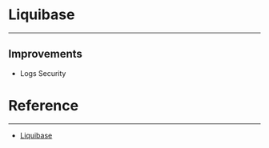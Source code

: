 # Liquibase

---



## Improvements

- Logs Security



# Reference

---

- [Liquibase](https://www.liquibase.com/)


